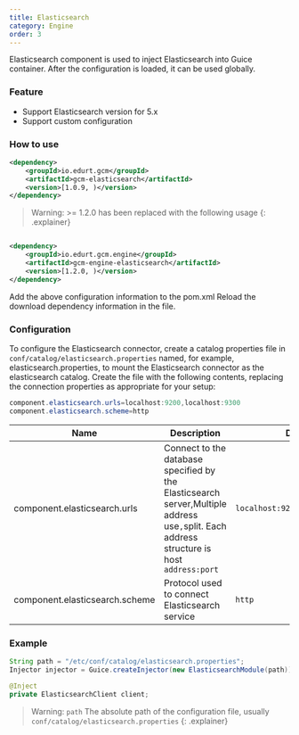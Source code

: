 ```yaml
---
title: Elasticsearch
category: Engine
order: 3
---
```


Elasticsearch component is used to inject Elasticsearch into Guice container. After the configuration is loaded, it can be used globally.

### Feature

- Support Elasticsearch version for 5.x
- Support custom configuration

### How to use

```xml
<dependency>
    <groupId>io.edurt.gcm</groupId>
    <artifactId>gcm-elasticsearch</artifactId>
    <version>[1.0.9, )</version>
</dependency>
```

> Warning:  >= 1.2.0 has been replaced with the following usage
{: .explainer}

```xml

<dependency>
    <groupId>io.edurt.gcm.engine</groupId>
    <artifactId>gcm-engine-elasticsearch</artifactId>
    <version>[1.2.0, )</version>
</dependency>
```

Add the above configuration information to the pom.xml Reload the download dependency information in the file.

### Configuration

To configure the Elasticsearch connector, create a catalog properties file in `conf/catalog/elasticsearch.properties` named, for example, elasticsearch.properties, to mount the Elasticsearch connector as the elasticsearch catalog. Create the file with the following contents, replacing the connection properties as appropriate for your setup:

```java 
component.elasticsearch.urls=localhost:9200,localhost:9300
component.elasticsearch.scheme=http
```

|Name|Description|Default|
|---|---|---|
|component.elasticsearch.urls|Connect to the database specified by the Elasticsearch server,Multiple address use`,`split. Each address structure is host `address:port`|`localhost:9200,localhost:9300`|
|component.elasticsearch.scheme|Protocol used to connect Elasticsearch service|`http`|

### Example

```java 
String path = "/etc/conf/catalog/elasticsearch.properties";
Injector injector = Guice.createInjector(new ElasticsearchModule(path));

@Inject
private ElasticsearchClient client;
```

> Warning: `path` The absolute path of the configuration file, usually `conf/catalog/elasticsearch.properties`
{: .explainer}
